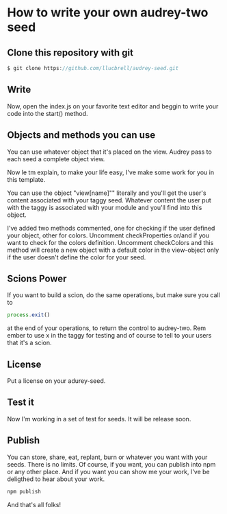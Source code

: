 # How to write your own audrey-two seed

## Clone this repository with git

```js
$ git clone https://github.com/llucbrell/audrey-seed.git
```
## Write

Now, open the index.js on your favorite text editor and beggin to write your code into the start() method.

## Objects and methods you can use

You can use whatever object that it's placed on the view. Audrey pass to each seed a complete object view. 

Now le tm explain, to make your life easy, I've make some work for you in this template.

You can use the object "view[name]"" literally and you'll get the user's content associated with your taggy seed. Whatever content the user put with the taggy is associated with your module and you'll find into this object.

I've added two methods commented, one for checking if the user defined your object, other for colors. Uncomment checkProperties or/and if you want to check for the colors definition. Uncomment checkColors and this method will create a new object with a default color in the view-object only if the user doesn't define the color for your seed. 

## Scions Power

If you want to build a scion, do the same operations, but make sure you call to 
```js
process.exit()
```
at the end of your operations, to return the control to audrey-two. Rem ember to use x in the taggy for testing and of course to tell to your users that it's a scion.

## License

Put a license on your adurey-seed.

## Test it

Now I'm working in a set of test for seeds. It will be release soon.

## Publish

You can store, share, eat, replant, burn or whatever you want with your seeds. There is no limits. Of course, if you want, you can publish into npm or any other place. And if you want you can show me your work, I've be deligthed to hear about your work.

```js
npm publish
```

And that's all folks!